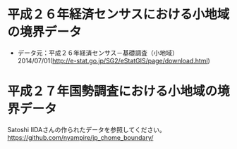 # 平成２６年経済センサスにおける小地域の境界データ
* データ元：平成２６年経済センサス－基礎調査（小地域）2014/07/01(http://e-stat.go.jp/SG2/eStatGIS/page/download.html)


# 平成２７年国勢調査における小地域の境界データ
Satoshi IIDAさんの作られたデータを参照してください。https://github.com/nyampire/jp_chome_boundary/
